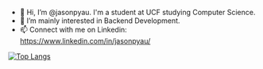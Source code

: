 - 👋 Hi, I’m @jasonpyau. I'm a student at UCF studying Computer Science.
- 👀 I’m mainly interested in Backend Development.
- 📫 Connect with me on Linkedin: https://www.linkedin.com/in/jasonpyau/

[![Top Langs](https://github-readme-stats.vercel.app/api/top-langs/?username=jasonpyau&layout=compact&theme=tokyonight)](https://github.com/jasonpyau/github-readme-stats)


<!---
jasonpyau/jasonpyau is a ✨ special ✨ repository because its `README.md` (this file) appears on your GitHub profile.
You can click the Preview link to take a look at your changes.
--->
